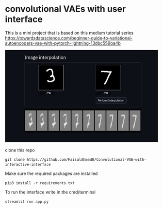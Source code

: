 # convolutional VAEs with user interface
This is a mini project that is based on this medium tutorial series https://towardsdatascience.com/beginner-guide-to-variational-autoencoders-vae-with-pytorch-lightning-13dbc559ba4b

![image info](Screenshot.png)

clone this repo
```
git clone https://github.com/FaisalAhmed0/Convolutional-VAE-with-interactive-interface
```

Make sure the required packages are installed
```
pip3 install -r requirements.txt 
```

To run the interface write in the cmd/terminal
```
streamlit run app.py
```
